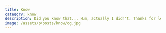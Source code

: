 ```yaml
---
title: Know
category: know
description: Did you know that... Hum, actually I didn't. Thanks for letting me know!
image: /assets/p/posts/know/og.jpg
---
```


